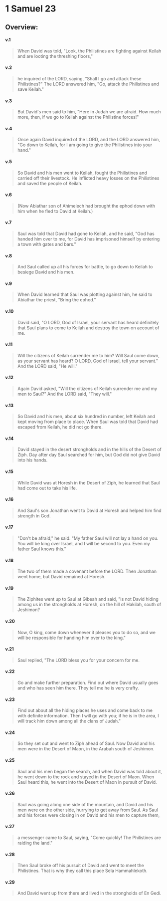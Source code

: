 # 1 Samuel 23

## Overview:


#### v.1
>When David was told, "Look, the Philistines are fighting against Keilah and are looting the threshing floors,"

#### v.2
>he inquired of the LORD, saying, "Shall I go and attack these Philistines?" The LORD answered him, "Go, attack the Philistines and save Keilah."

#### v.3
>But David's men said to him, "Here in Judah we are afraid. How much more, then, if we go to Keilah against the Philistine forces!"

#### v.4
>Once again David inquired of the LORD, and the LORD answered him, "Go down to Keilah, for I am going to give the Philistines into your hand."

#### v.5
>So David and his men went to Keilah, fought the Philistines and carried off their livestock. He inflicted heavy losses on the Philistines and saved the people of Keilah.

#### v.6
>(Now Abiathar son of Ahimelech had brought the ephod down with him when he fled to David at Keilah.)

#### v.7
>Saul was told that David had gone to Keilah, and he said, "God has handed him over to me, for David has imprisoned himself by entering a town with gates and bars."

#### v.8
>And Saul called up all his forces for battle, to go down to Keilah to besiege David and his men.

#### v.9
>When David learned that Saul was plotting against him, he said to Abiathar the priest, "Bring the ephod."

#### v.10
>David said, "O LORD, God of Israel, your servant has heard definitely that Saul plans to come to Keilah and destroy the town on account of me.

#### v.11
>Will the citizens of Keilah surrender me to him? Will Saul come down, as your servant has heard? O LORD, God of Israel, tell your servant." And the LORD said, "He will."

#### v.12
>Again David asked, "Will the citizens of Keilah surrender me and my men to Saul?" And the LORD said, "They will."

#### v.13
>So David and his men, about six hundred in number, left Keilah and kept moving from place to place. When Saul was told that David had escaped from Keilah, he did not go there.

#### v.14
>David stayed in the desert strongholds and in the hills of the Desert of Ziph. Day after day Saul searched for him, but God did not give David into his hands.

#### v.15
>While David was at Horesh in the Desert of Ziph, he learned that Saul had come out to take his life.

#### v.16
>And Saul's son Jonathan went to David at Horesh and helped him find strength in God.

#### v.17
>"Don't be afraid," he said. "My father Saul will not lay a hand on you. You will be king over Israel, and I will be second to you. Even my father Saul knows this."

#### v.18
>The two of them made a covenant before the LORD. Then Jonathan went home, but David remained at Horesh.

#### v.19
>The Ziphites went up to Saul at Gibeah and said, "Is not David hiding among us in the strongholds at Horesh, on the hill of Hakilah, south of Jeshimon?

#### v.20
>Now, O king, come down whenever it pleases you to do so, and we will be responsible for handing him over to the king."

#### v.21
>Saul replied, "The LORD bless you for your concern for me.

#### v.22
>Go and make further preparation. Find out where David usually goes and who has seen him there. They tell me he is very crafty.

#### v.23
>Find out about all the hiding places he uses and come back to me with definite information. Then I will go with you; if he is in the area, I will track him down among all the clans of Judah."

#### v.24
>So they set out and went to Ziph ahead of Saul. Now David and his men were in the Desert of Maon, in the Arabah south of Jeshimon.

#### v.25
>Saul and his men began the search, and when David was told about it, he went down to the rock and stayed in the Desert of Maon. When Saul heard this, he went into the Desert of Maon in pursuit of David.

#### v.26
>Saul was going along one side of the mountain, and David and his men were on the other side, hurrying to get away from Saul. As Saul and his forces were closing in on David and his men to capture them,

#### v.27
>a messenger came to Saul, saying, "Come quickly! The Philistines are raiding the land."

#### v.28
>Then Saul broke off his pursuit of David and went to meet the Philistines. That is why they call this place Sela Hammahlekoth.

#### v.29
>And David went up from there and lived in the strongholds of En Gedi.



